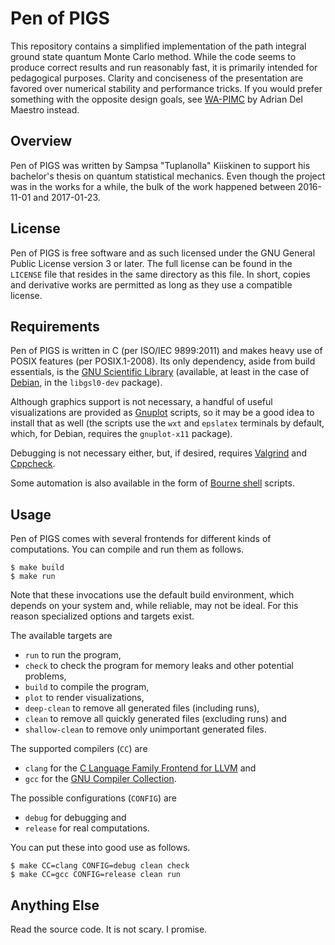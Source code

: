 # Pen of PIGS

This repository contains a simplified implementation
of the path integral ground state quantum Monte Carlo method.
While the code seems to produce correct results and run reasonably fast,
it is primarily intended for pedagogical purposes.
Clarity and conciseness of the presentation are favored
over numerical stability and performance tricks.
If you would prefer something with the opposite design goals,
see [WA-PIMC][wa-pimc] by Adrian Del Maestro instead.

## Overview

Pen of PIGS was written by Sampsa "Tuplanolla" Kiiskinen
to support his bachelor's thesis on quantum statistical mechanics.
Even though the project was in the works for a while,
the bulk of the work happened between 2016-11-01 and 2017-01-23.

## License

Pen of PIGS is free software and as such
licensed under the GNU General Public License version 3 or later.
The full license can be found in the `LICENSE` file that
resides in the same directory as this file.
In short, copies and derivative works are permitted
as long as they use a compatible license.

## Requirements

Pen of PIGS is written in C (per ISO/IEC 9899:2011) and
makes heavy use of POSIX features (per POSIX.1-2008).
Its only dependency, aside from build essentials,
is the [GNU Scientific Library][gsl]
(available, at least in the case of [Debian][debian],
in the `libgsl0-dev` package).

Although graphics support is not necessary,
a handful of useful visualizations are provided as [Gnuplot][gnuplot] scripts,
so it may be a good idea to install that as well
(the scripts use the `wxt` and `epslatex` terminals by default,
which, for Debian, requires the `gnuplot-x11` package).

Debugging is not necessary either, but, if desired,
requires [Valgrind][valgrind] and [Cppcheck][cppcheck].

Some automation is also available in the form of [Bourne shell][sh] scripts.

## Usage

Pen of PIGS comes with several frontends for different kinds of computations.
You can compile and run them as follows.

    $ make build
    $ make run

Note that these invocations use the default build environment,
which depends on your system and, while reliable, may not be ideal.
For this reason specialized options and targets exist.

The available targets are

* `run` to run the program,
* `check` to check the program for memory leaks and other potential problems,
* `build` to compile the program,
* `plot` to render visualizations,
* `deep-clean` to remove all generated files (including runs),
* `clean` to remove all quickly generated files (excluding runs) and
* `shallow-clean` to remove only unimportant generated files.

The supported compilers (`CC`) are

* `clang` for the [C Language Family Frontend for LLVM][clang] and
* `gcc` for the [GNU Compiler Collection][gcc].

The possible configurations (`CONFIG`) are

* `debug` for debugging and
* `release` for real computations.

You can put these into good use as follows.

    $ make CC=clang CONFIG=debug clean check
    $ make CC=gcc CONFIG=release clean run

## Anything Else

Read the source code.
It is not scary.
I promise.

[wa-pimc]: http://code.delmaestro.org/
[gsl]: https://www.gnu.org/software/gsl/
[debian]: https://www.debian.org/
[gnuplot]: http://gnuplot.sourceforge.net/
[valgrind]: http://valgrind.org/
[cppcheck]: http://cppcheck.sourceforge.net/
[sh]: http://gondor.apana.org.au/~herbert/dash/
[clang]: http://clang.llvm.org/
[gcc]: https://gcc.gnu.org/
